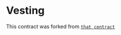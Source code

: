 # Vesting

This contract was forked from [`that contract`](https://github.com/gitcoinco/governance/blob/d5362d31076e79e76503ff845d8475473b53a3fd/contracts/TreasuryVester.sol "Origin")
